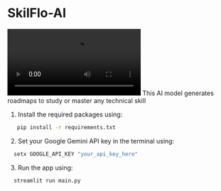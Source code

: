 # SkilFlo-AI
![Demo](demo.mp4)
This AI model generates roadmaps to study or master any technical skill
1. Install the required packages using: 
```bash
   pip install -r requirements.txt
```
2. Set your Google Gemini API key in the terminal using:
```bash
  setx GOOGLE_API_KEY "your_api_key_here"
```
3. Run the app using:
```bash
  streamlit run main.py
```
  
